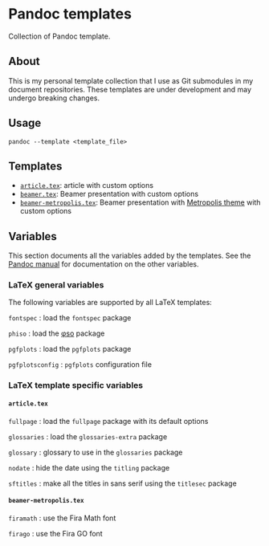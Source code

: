 # Pandoc templates

Collection of Pandoc template.

## About

This is my personal template collection that I use as Git submodules
in my document repositories.
These templates are under development and may undergo breaking changes.

## Usage

```shell
pandoc --template <template_file>
```

## Templates

- [`article.tex`](./article.tex): article with custom options
- [`beamer.tex`](./beamer.tex): Beamer presentation with custom options
- [`beamer-metropolis.tex`](./beamer-metropolis.tex):
  Beamer presentation with [Metropolis theme][metropolis] with custom options

[metropolis]: https://github.com/matze/mtheme

## Variables

This section documents all the variables added by the templates.
See the [Pandoc manual][pandoc-manual]
for documentation on the other variables.

[pandoc-manual]: https://pandoc.org/MANUAL.html

### LaTeX general variables

The following variables are supported by all LaTeX templates:

`fontspec`
: load the `fontspec` package

`phiso`
: load the [φso][phiso] package

`pgfplots`
: load the `pgfplots` package

`pgfplotsconfig`
: `pgfplots` configuration file

[phiso]: https://github.com/loicreynier/phiso

### LaTeX template specific variables

#### `article.tex`

`fullpage`
: load the `fullpage` package with its default options

`glossaries`
: load the `glossaries-extra` package

`glossary`
: glossary to use in the `glossaries` package

`nodate`
: hide the date using the `titling` package

`sftitles`
: make all the titles in sans serif using the `titlesec` package

#### `beamer-metropolis.tex`

`firamath`
: use the Fira Math font

`firago`
: use the Fira GO font
